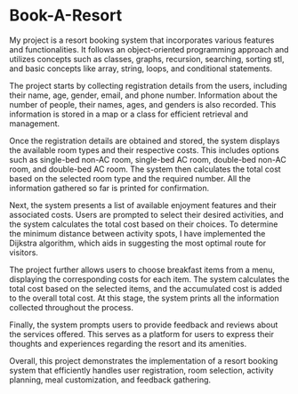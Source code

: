 # Book-A-Resort
My project is a resort booking system that incorporates various features and functionalities. It follows an object-oriented programming approach and utilizes concepts such as classes, graphs, recursion, searching, sorting stl, and basic concepts like array, string, loops, and conditional statements.

The project starts by collecting registration details from the users, including their name, age, gender, email, and phone number. Information about the number of people, their names, ages, and genders is also recorded. This information is stored in a map or a class for efficient retrieval and management.

Once the registration details are obtained and stored, the system displays the available room types and their respective costs. This includes options such as single-bed non-AC room, single-bed AC room, double-bed non-AC room, and double-bed AC room. The system then calculates the total cost based on the selected room type and the required number. All the information gathered so far is printed for confirmation.

Next, the system presents a list of available enjoyment features and their associated costs. Users are prompted to select their desired activities, and the system calculates the total cost based on their choices. To determine the minimum distance between activity spots, I have implemented the Dijkstra algorithm, which aids in suggesting the most optimal route for visitors.

The project further allows users to choose breakfast items from a menu, displaying the corresponding costs for each item. The system calculates the total cost based on the selected items, and the accumulated cost is added to the overall total cost. At this stage, the system prints all the information collected throughout the process.

Finally, the system prompts users to provide feedback and reviews about the services offered. This serves as a platform for users to express their thoughts and experiences regarding the resort and its amenities.

Overall, this project demonstrates the implementation of a resort booking system that efficiently handles user registration, room selection, activity planning, meal customization, and feedback gathering.
